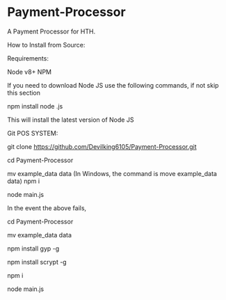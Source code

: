 # Payment-Processor 
A Payment Processor for HTH.

How to Install from Source:


Requirements:  



Node v8+
NPM  

If you need to download Node JS use the following commands, if not skip this section

npm install node
.js

This will install the latest version of Node JS



Git POS SYSTEM:
 

git clone https://github.com/Devilking6105/Payment-Processor.git 

cd Payment-Processor 

mv example_data data (In Windows, the command is move example_data data)
npm i

node main.js


In the event the above fails, 

cd Payment-Processor

mv example_data data

npm install gyp -g

npm install scrypt -g

npm i

node main.js

